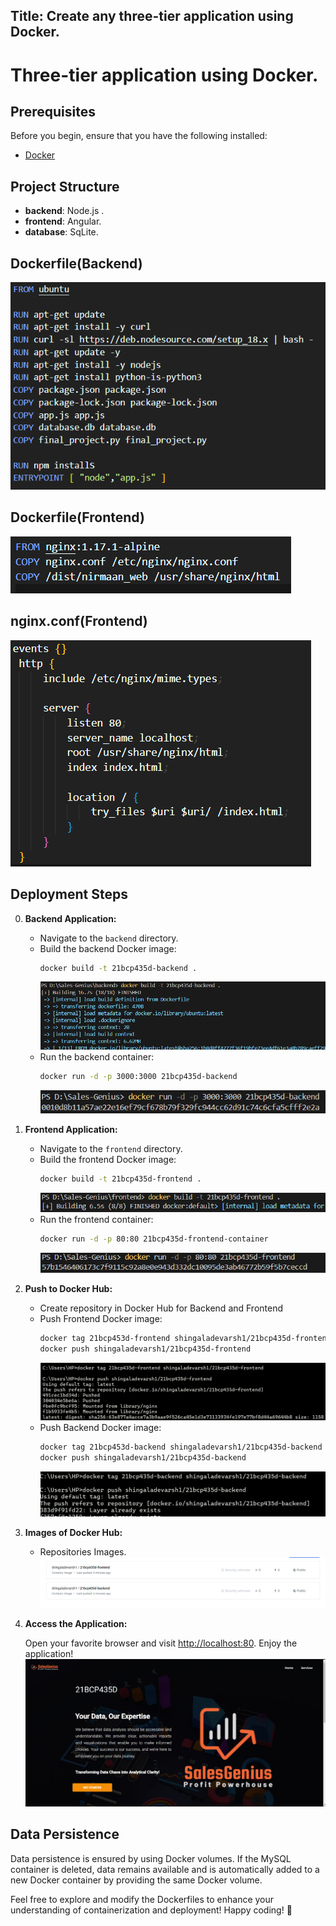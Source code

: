 Title: Create any three-tier application using Docker.
---
# Three-tier application using Docker.

## Prerequisites

Before you begin, ensure that you have the following installed:

- [Docker](https://www.docker.com/get-started)

## Project Structure

- **backend**: Node.js .
- **frontend**: Angular.
- **database**: SqLite.

## Dockerfile(Backend)

![Alt Text](https://raw.githubusercontent.com/sDevarsh/devarsh.io/master/images/docback.png)

## Dockerfile(Frontend)

![Alt Text](https://raw.githubusercontent.com/sDevarsh/devarsh.io/master/images/docfront.png)

## nginx.conf(Frontend)

![Alt Text](https://raw.githubusercontent.com/sDevarsh/devarsh.io/master/images/ngnix.png)

## Deployment Steps
0. **Backend Application:**

   - Navigate to the `backend` directory.
   - Build the backend Docker image:
     ```bash
     docker build -t 21bcp435d-backend .
     ```
     ![Alt Text](https://raw.githubusercontent.com/sDevarsh/devarsh.io/master/images/buildback.png)
   - Run the backend container:
     ```bash
     docker run -d -p 3000:3000 21bcp435d-backend 
     ```
     ![Alt Text](https://raw.githubusercontent.com/sDevarsh/devarsh.io/master/images/runback.png)

1. **Frontend Application:**

   - Navigate to the `frontend` directory.
   - Build the frontend Docker image:
     ```bash
     docker build -t 21bcp435d-frontend .
     ```
     ![Alt Text](https://raw.githubusercontent.com/sDevarsh/devarsh.io/master/images/buildfront.png)
   - Run the frontend container:
     ```bash
     docker run -d -p 80:80 21bcp435d-frontend-container
     ```
     ![Alt Text](https://raw.githubusercontent.com/sDevarsh/devarsh.io/master/images/runfront.png)

2. **Push to Docker Hub:**

   - Create repository in Docker Hub for Backend and Frontend
   - Push Frontend Docker image:
     ```bash
     docker tag 21bcp453d-frontend shingaladevarsh1/21bcp435d-frontend
     docker push shingaladevarsh1/21bcp435d-frontend
     ```
     ![Alt Text](https://raw.githubusercontent.com/sDevarsh/devarsh.io/master/images/uploadfront.png)
   - Push Backend Docker image:
     ```bash
     docker tag 21bcp453d-backend shingaladevarsh1/21bcp435d-backend
     docker push shingaladevarsh1/21bcp435d-backend
     ```
     ![Alt Text](https://raw.githubusercontent.com/sDevarsh/devarsh.io/master/images/uploadback.png)

3. **Images of Docker Hub:**

   - Repositories Images.
     ![Alt Text](https://raw.githubusercontent.com/sDevarsh/devarsh.io/master/images/hub.png)

4. **Access the Application:**

   Open your favorite browser and visit [http://localhost:80](http://localhost:80). Enjoy the application!
   ![Alt Text](https://raw.githubusercontent.com/sDevarsh/devarsh.io/master/images/website.png)

## Data Persistence

Data persistence is ensured by using Docker volumes. If the MySQL container is deleted, data remains available and is automatically added to a new Docker container by providing the same Docker volume.

Feel free to explore and modify the Dockerfiles to enhance your understanding of containerization and deployment! Happy coding! 🚀
